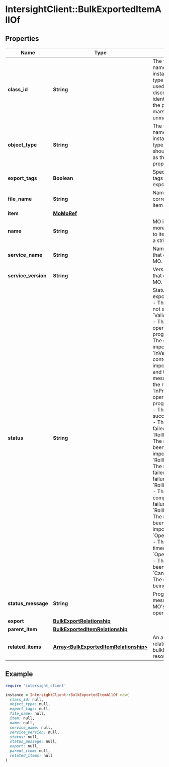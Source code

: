 # IntersightClient::BulkExportedItemAllOf

## Properties

| Name | Type | Description | Notes |
| ---- | ---- | ----------- | ----- |
| **class_id** | **String** | The fully-qualified name of the instantiated, concrete type. This property is used as a discriminator to identify the type of the payload when marshaling and unmarshaling data. | [default to &#39;bulk.ExportedItem&#39;] |
| **object_type** | **String** | The fully-qualified name of the instantiated, concrete type. The value should be the same as the &#39;ClassId&#39; property. | [default to &#39;bulk.ExportedItem&#39;] |
| **export_tags** | **Boolean** | Specifies whether tags must be exported for item MO. | [optional][readonly][default to false] |
| **file_name** | **String** | Name of the file corresponding to item MO. | [optional][readonly] |
| **item** | [**MoMoRef**](MoMoRef.md) |  | [optional] |
| **name** | **String** | MO item identity (the moref corresponding to item) expressed as a string. | [optional][readonly] |
| **service_name** | **String** | Name of the service that owns the item MO. | [optional][readonly] |
| **service_version** | **String** | Version of the service that owns the item MO. | [optional][readonly] |
| **status** | **String** | Status of the item&#39;s export operation. * &#x60;&#x60; - The operation has not started. * &#x60;ValidationInProgress&#x60; - The validation operation is in progress. * &#x60;Valid&#x60; - The content to be imported is valid. * &#x60;InValid&#x60; - The content to be imported is not valid and the status message will have the reason. * &#x60;InProgress&#x60; - The operation is in progress. * &#x60;Success&#x60; - The operation has succeeded. * &#x60;Failed&#x60; - The operation has failed. * &#x60;RollBackInitiated&#x60; - The rollback has been inititiated for import failure. * &#x60;RollBackFailed&#x60; - The rollback has failed for import failure. * &#x60;RollbackCompleted&#x60; - The rollback has completed for import failure. * &#x60;RollbackAborted&#x60; - The rollback has been aborted for import failure. * &#x60;OperationTimedOut&#x60; - The operation has timed out. * &#x60;OperationCancelled&#x60; - The operation has been cancelled. * &#x60;CancelInProgress&#x60; - The operation is being cancelled. | [optional][readonly][default to &#39;&#39;] |
| **status_message** | **String** | Progress or error message for the MO&#39;s export operation. | [optional][readonly] |
| **export** | [**BulkExportRelationship**](BulkExportRelationship.md) |  | [optional] |
| **parent_item** | [**BulkExportedItemRelationship**](BulkExportedItemRelationship.md) |  | [optional] |
| **related_items** | [**Array&lt;BulkExportedItemRelationship&gt;**](BulkExportedItemRelationship.md) | An array of relationships to bulkExportedItem resources. | [optional][readonly] |

## Example

```ruby
require 'intersight_client'

instance = IntersightClient::BulkExportedItemAllOf.new(
  class_id: null,
  object_type: null,
  export_tags: null,
  file_name: null,
  item: null,
  name: null,
  service_name: null,
  service_version: null,
  status: null,
  status_message: null,
  export: null,
  parent_item: null,
  related_items: null
)
```


